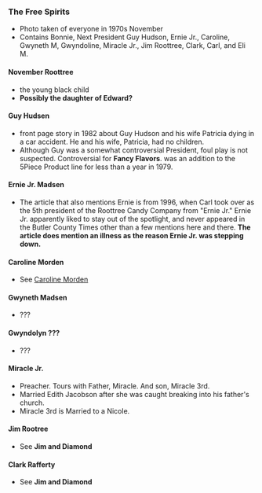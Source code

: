### The Free Spirits
- Photo taken of everyone in 1970s November
- Contains Bonnie, Next President Guy Hudson, Ernie Jr., Caroline, Gwyneth M, Gwyndoline, Miracle Jr., Jim Roottree, Clark, Carl, and Eli M.
#### November Roottree
- the young black child
-  **Possibly the daughter of Edward?**
#### Guy Hudsen
- front page story in 1982 about Guy Hudson and his wife Patricia dying in a car accident. He and his wife, Patricia, had no children.
- Although Guy was a somewhat controversial President, foul play is not suspected. Controversial for **Fancy Flavors**. was an addition to the 5Piece Product line for less than a year in 1979.
#### Ernie Jr. Madsen
- The article that also mentions Ernie is from 1996, when Carl took over as the 5th president of the Roottree Candy Company from "Ernie Jr." Ernie Jr. apparently liked to stay out of the spotlight, and never appeared in the Butler County Times other than a few mentions here and there. **The article does mention an illness as the reason Ernie Jr. was stepping down.**
#### Caroline Morden
- See [Caroline Morden](Caroline%20Morden.md)
#### Gwyneth Madsen
- ???
#### Gwyndolyn ???
- ???
#### Miracle Jr.
- Preacher. Tours with Father, Miracle. And son, Miracle 3rd.
- Married Edith Jacobson after she was caught breaking into his father's church.
- Miracle 3rd is Married to a Nicole.
#### Jim Rootree
- See **Jim and Diamond**
#### Clark Rafferty
- See **Jim and Diamond**